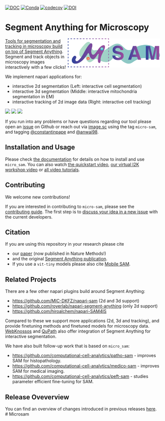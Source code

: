 [![DOC](https://shields.mitmproxy.org/badge/docs-pdoc.dev-brightgreen.svg)](https://computational-cell-analytics.github.io/micro-sam/)
[![Conda](https://anaconda.org/conda-forge/micro_sam/badges/version.svg)](https://anaconda.org/conda-forge/micro_sam)
[![codecov](https://codecov.io/gh/computational-cell-analytics/micro-sam/graph/badge.svg?token=7ETPP5CABP)](https://codecov.io/gh/computational-cell-analytics/micro-sam)
[![DOI](https://zenodo.org/badge/DOI/10.5281/zenodo.7919746.svg)](https://doi.org/10.5281/zenodo.7919746)

# Segment Anything for Microscopy

<a href="https://github.com/computational-cell-analytics/micro-sam"><img src="https://github.com/computational-cell-analytics/micro-sam/blob/master/doc/logo/logo_and_text.png" width="300" align="right">

Tools for segmentation and tracking in microscopy build on top of [Segment Anything](https://segment-anything.com/).
Segment and track objects in microscopy images interactively with a few clicks!

We implement napari applications for:
- interactive 2d segmentation (Left: interactive cell segmentation)
- interactive 3d segmentation (Middle: interactive mitochondria segmentation in EM)
- interactive tracking of 2d image data (Right: interactive cell tracking)

<img src="https://github.com/computational-cell-analytics/micro-sam/assets/4263537/d04cb158-9f5b-4460-98cd-023c4f19cccd" width="256">
<img src="https://github.com/computational-cell-analytics/micro-sam/assets/4263537/dfca3d9b-dba5-440b-b0f9-72a0683ac410" width="256">
<img src="https://github.com/computational-cell-analytics/micro-sam/assets/4263537/aefbf99f-e73a-4125-bb49-2e6592367a64" width="256">

If you run into any problems or have questions regarding our tool please open an [issue](https://github.com/computational-cell-analytics/micro-sam/issues/new/choose) on Github or reach out via [image.sc](https://forum.image.sc/) using the tag `micro-sam`, and tagging [@constantinpape](https://forum.image.sc/u/constantinpape/summary) and [@anwai98](https://forum.image.sc/u/anwai98/summary).


## Installation and Usage

Please check [the documentation](https://computational-cell-analytics.github.io/micro-sam/) for details on how to install and use `micro_sam`. You can also watch [the quickstart video](https://youtu.be/gcv0fa84mCc), [our virtual I2K workshop video](https://www.youtube.com/watch?v=dxjU4W7bCis&list=PLdA9Vgd1gxTbvxmtk9CASftUOl_XItjDN&index=33) or [all video tutorials](https://youtube.com/playlist?list=PLwYZXQJ3f36GQPpKCrSbHjGiH39X4XjSO&si=qNbB8IFXqAX33r_Z).


## Contributing

We welcome new contributions!

If you are interested in contributing to `micro-sam`, please see the [contributing guide](https://computational-cell-analytics.github.io/micro-sam/micro_sam.html#contribution-guide). The first step is to [discuss your idea in a new issue](https://github.com/computational-cell-analytics/micro-sam/issues/new) with the current developers.


## Citation

If you are using this repository in your research please cite
- our [paper](https://www.nature.com/articles/s41592-024-02580-4) (now published in Nature Methods!)
- and the original [Segment Anything publication](https://arxiv.org/abs/2304.02643).
- If you use a `vit-tiny` models please also cite [Mobile SAM](https://arxiv.org/abs/2306.14289).


## Related Projects

There are a few other napari plugins build around Segment Anything:
- https://github.com/MIC-DKFZ/napari-sam (2d and 3d support)
- https://github.com/royerlab/napari-segment-anything (only 2d support)
- https://github.com/hiroalchem/napari-SAM4IS

Compared to these we support more applications (2d, 3d and tracking), and provide finetuning methods and finetuned models for microscopy data.
[WebKnossos](https://webknossos.org/) and [QuPath](https://qupath.github.io/) also offer integration of Segment Anything for interactive segmentation.

We have also built follow-up work that is based on `micro_sam`:
- https://github.com/computational-cell-analytics/patho-sam - improves SAM for histopathology.
- https://github.com/computational-cell-analytics/medico-sam - improves SAM for medical imaging.
- https://github.com/computational-cell-analytics/peft-sam - studies parameter efficient fine-tuning for SAM.

## Release Oveverview

You can find an overview of changes introduced in previous releases [here](https://github.com/computational-cell-analytics/micro-sam/blob/master/RELEASE_OVERVIEW.md).
#   M i c r o s a m 
 
 